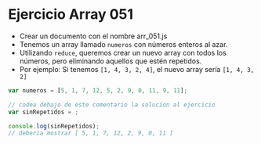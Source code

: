 # Ejercicio Array 051

* Crear un documento con el nombre arr_051.js
* Tenemos un array llamado `numeros` con números enteros al azar.
* Utilizando `reduce`, queremos crear un nuevo array con todos los números, pero eliminando aquellos que estén repetidos.
* Por ejemplo: Si tenemos `[1, 4, 3, 2, 4]`, el nuevo array sería `[1, 4, 3, 2]`

```js
var numeros = [5, 1, 7, 12, 5, 2, 9, 0, 11, 9, 11];

// codea debajo de este comentario la solucion al ejercicio
var sinRepetidos = ;

console.log(sinRepetidos);
// deberia mostrar [ 5, 1, 7, 12, 2, 9, 0, 11 ]
```